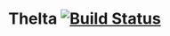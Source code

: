 # Thelta [![Build Status](http://error22.com:8080/buildStatus/icon?job=Thelta)](http://error22.com:8080/job/Thelta/)